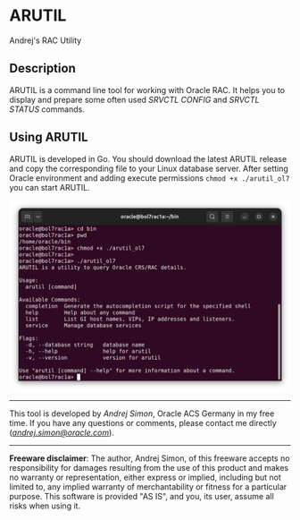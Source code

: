 # ARUTIL
Andrej's RAC Utility

## Description

ARUTIL is a command line tool for working with Oracle RAC. It helps you to display and prepare some often used *SRVCTL CONFIG* and *SRVCTL STATUS* commands.

## Using ARUTIL

ARUTIL is developed in Go. You should download the latest ARUTIL release and copy the corresponding file to your Linux database server. After setting Oracle environment and adding execute permissions `chmod +x ./arutil_ol7` you can start ARUTIL.


![Start ARUTIL](https://github.com/asimondev/arutil/blob/main/screenshots/arutil_start.png)


***

This tool is developed by *Andrej Simon*, Oracle ACS Germany in my free time. If you have any 
questions or comments, please contact me directly (*andrej.simon@oracle.com*).

***

**Freeware disclaimer**: The author, Andrej Simon, of this freeware accepts no responsibility for damages resulting from the use of this product and makes no warranty or representation, either express or implied, including but not limited to, any implied warranty of merchantability or fitness for a particular purpose. This software is provided "AS IS", and you, its user, 
assume all risks when using it.
